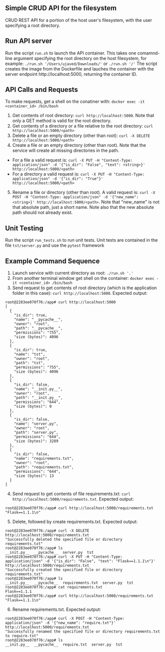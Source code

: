 Simple CRUD API for the filesystem
-----------------------------------

CRUD REST API for a portion of the host user's filesystem, with the user specifying a root directory.

Run API server
--------------
Run the script `run.sh` to launch the API container. This takes one comamnd-line argument specifying the root directory on the host filesystem, for example: `./run.sh '/Users/ujaved/Downloads/'` or `./run.sh '/'`
The script creates the image from the Dockerfile and lauches the container with the server endpoint http://localhost:5000, returning the container ID.

API Calls and Requests
---------------
To make requests, get a shell on the conatiner with: `docker exec -it <container_id> /bin/bash`

1. Get contents of root directory: `curl http://localhost:5000`. Note that only a GET method is valid for the root directory.
2. Get contents of a directory or a file <path> relative to the root directory: `curl http://localhost:5000/<path>`
3. Delete a file or an empty directory (other than root): `curl -X DELETE http://localhost:5000/<path>`
4. Create a file or an empty directory (other than root). Note that the service will create all missing directories in the path. 
  - For a file a valid request is: `curl -X PUT -H "Content-Type: application/json" -d '{"is_dir": "False", "text": <string>}' http://localhost:5000/<path> `
  - For a directory a valid request is: `curl -X PUT -H "Content-Type: application/json" -d '{"is_dir": "True"}' http://localhost:5000/<path>`
5. Rename a file or directory (other than root). A valid request is: `curl -X POST -H "Content-Type: application/json" -d '{"new_name": <string>}' http://localhost:5000/<path>`. 
Note that "new_name" is not that absolute path, just a short name. Note also that the new absolute path should not already exist.

Unit Testing
--------------
Run the script `run_tests.sh` to run unit tests.
Unit tests are contained in the file `tst/server.py` and use the `pytest` framework

Example Command Sequence
-------------------------

1. Launch service with current directory as root: `./run.sh '.'`
2. From another terminal window get shell on the container: `docker exec -it <container_id> /bin/bash`
3. Send request to get contents of root directory (which is the application folder in this case): `curl http://localhost:5000`. Expected output:
```
root@2283ee070f76:/app# curl http://localhost:5000
[
  {
    "is_dir": true,
    "name": "__pycache__",
    "owner": "root",
    "path": "__pycache__",
    "permissions": "755",
    "size (bytes)": 4096
  },
  {
    "is_dir": true,
    "name": "tst",
    "owner": "root",
    "path": "tst",
    "permissions": "755",
    "size (bytes)": 4096
  },
  {
    "is_dir": false,
    "name": "__init.py__",
    "owner": "root",
    "path": "__init.py__",
    "permissions": "644",
    "size (bytes)": 0
  },
  {
    "is_dir": false,
    "name": "server.py",
    "owner": "root",
    "path": "server.py",
    "permissions": "644",
    "size (bytes)": 3289
  },
  {
    "is_dir": false,
    "name": "requirements.txt",
    "owner": "root",
    "path": "requirements.txt",
    "permissions": "644",
    "size (bytes)": 13
  }
]
```
4. Send request to get contents of file requirements.txt: `curl http://localhost:5000/requirements.txt`. Expected output:
```
root@2283ee070f76:/app# curl http://localhost:5000/requirements.txt
"Flask==1.1.1\n"
```
5. Delete, followed by create requirements.txt. Expected output:
```
root@2283ee070f76:/app# curl -X DELETE http://localhost:5000/requirements.txt
"Successfully deleted the specified file or directory requirements.txt"
root@2283ee070f76:/app# ls
__init.py__  __pycache__  server.py  tst
root@2283ee070f76:/app# curl -X PUT -H "Content-Type: application/json" -d '{"is_dir": "False", "text": "Flask==1.1.1\n"}' http://localhost:5000/requirements.txt
"Successfully created the specified file or directory requirements.txt"
root@2283ee070f76:/app# ls
__init.py__  __pycache__  requirements.txt  server.py  tst
root@2283ee070f76:/app# cat requirements.txt
Flask==1.1.1
root@2283ee070f76:/app# curl http://localhost:5000/requirements.txt
"Flask==1.1.1\n"
```
6. Rename requirements.txt. Expected output:
```
root@2283ee070f76:/app# curl -X POST -H "Content-Type: application/json" -d '{"new_name": "require.txt"}' http://localhost:5000/requirements.txt
"Successfully renamed the specified file or directory requirements.txt to require.txt"
root@2283ee070f76:/app# ls
__init.py__  __pycache__  require.txt  server.py  tst
``` 